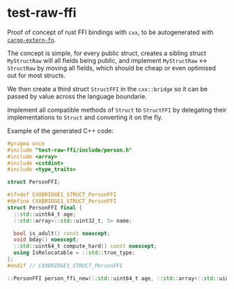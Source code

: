 # test-raw-ffi

Proof of concept of rust FFI bindings with `cxx`, to be autogenerated with [`cargo-extern-fn`](https://github.com/kraktus/cargo-extern-fn).

The concept is simple, for every public struct, creates a sibling struct `MyStructRaw` will all fields being public, and implement `MyStructRaw` <-> `StructRaw` by moving all fields, which should be cheap or even optimised out for most structs.

We then create a third struct `StructFFI` in the `cxx::bridge` so it can be passed by value across the language boundarie.

Implement all compatible methods of `Struct` to `StructFFI` by delegating their implementations to `Struct` and converting it on the fly.

Example of the generated C++ code:
```cpp
#pragma once
#include "test-raw-ffi/include/person.h"
#include <array>
#include <cstdint>
#include <type_traits>

struct PersonFFI;

#ifndef CXXBRIDGE1_STRUCT_PersonFFI
#define CXXBRIDGE1_STRUCT_PersonFFI
struct PersonFFI final {
  ::std::uint64_t age;
  ::std::array<::std::uint32_t, 5> name;

  bool is_adult() const noexcept;
  void bday() noexcept;
  ::std::uint64_t compute_hard() const noexcept;
  using IsRelocatable = ::std::true_type;
};
#endif // CXXBRIDGE1_STRUCT_PersonFFI

::PersonFFI person_ffi_new(::std::uint64_t age, ::std::array<::std::uint32_t, 5> name) noexcept;
```